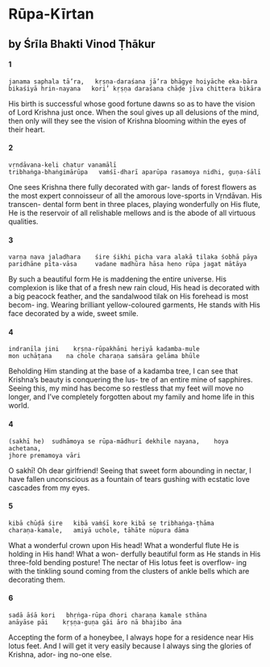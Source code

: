 # Rūpa-Kīrtan

## by Śrīla Bhakti Vinod Ṭhākur

#### 1

    janama saphala tā’ra,   kṛṣṇa-daraśana jā’ra bhāgye hoiyāche eka-bāra
    bikaśiyā hrin-nayana   kori’ kṛṣṇa daraśana chāḍe jīva chittera bikāra

His birth is successful whose good fortune dawns so as to have the vision of Lord Krishna just once. When the soul gives up all delusions of the mind, then only will they see the vision of Krishna blooming within the eyes of their heart.

#### 2

    vṛndāvana-keli chatur vanamālī
    tribhaṅga-bhaṅgimārūpa   vaṁśī-dharī aparūpa rasamoya nidhi, guṇa-śālī

One sees Krishna there fully decorated with gar- lands of forest flowers as the most expert connoisseur of all the amorous love-sports in Vṛndāvan. His transcen- dental form bent in three places, playing wonderfully on His flute, He is the reservoir of all relishable mellows and is the abode of all virtuous qualities.

#### 3

    varṇa nava jaladhara    śire śikhi picha vara alakā tilaka śobhā pāya
    paridhāne pīta-vāsa     vadane madhūra hāsa heno rūpa jagat mātāya

By such a beautiful form He is maddening the entire universe. His complexion is like that of a fresh new rain cloud, His head is decorated with a big peacock feather, and the sandalwood tilak on His forehead is most becom- ing. Wearing brilliant yellow-coloured garments, He stands with His face decorated by a wide, sweet smile.

#### 4

    indranīla jini    kṛṣṇa-rūpakhāni heriyā kadamba-mule
    mon uchāṭana    na chole charaṇa saṁsāra gelāma bhūle

Beholding Him standing at the base of a kadamba tree, I can see that Krishna’s beauty is conquering the lus- tre of an entire mine of sapphires. Seeing this, my mind has become so restless that my feet will move no longer, and I’ve completely forgotten about my family and home life in this world.

#### 4

    (sakhī he)  sudhāmoya se rūpa-mādhurī dekhile nayana,    hoya achetana,
    jhore premamoya vāri

O sakhī! Oh dear girlfriend! Seeing that sweet form abounding in nectar, I have fallen unconscious as a fountain of tears gushing with ecstatic love cascades from my eyes.

#### 5

    kibā chūḍā śire   kibā vaṁśī kore kibā se tribhaṅga-ṭhāma
    charaṇa-kamale,   amiyā uchole, tāhāte nūpura dāma

What a wonderful crown upon His head! What a wonderful flute He is holding in His hand! What a won- derfully beautiful form as He stands in His three-fold bending posture! The nectar of His lotus feet is overflow- ing with the tinkling sound coming from the clusters of ankle bells which are decorating them.

#### 6

    sadā āśā kori   bhṛṅga-rūpa dhori charaṇa kamale sthāna
    anāyāse pāi    kṛṣṇa-guṇa gāi āro nā bhajibo āna

Accepting the form of a honeybee, I always hope for a residence near His lotus feet. And I will get it very easily because I always sing the glories of Krishna, ador- ing no-one else.

